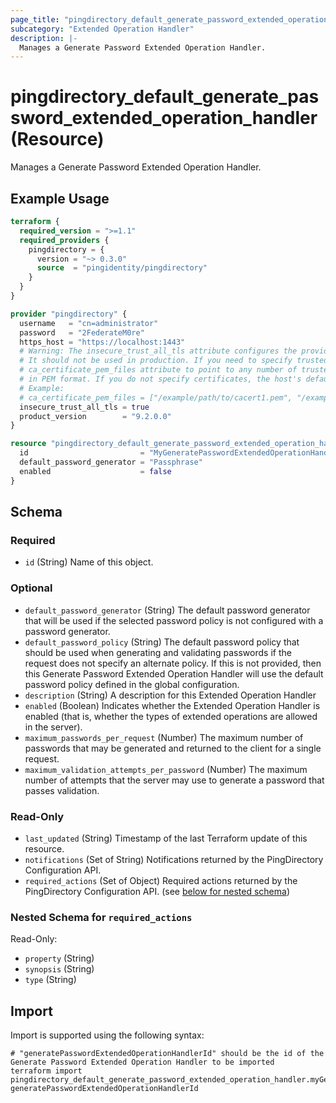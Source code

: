 ```yaml
---
page_title: "pingdirectory_default_generate_password_extended_operation_handler Resource - terraform-provider-pingdirectory"
subcategory: "Extended Operation Handler"
description: |-
  Manages a Generate Password Extended Operation Handler.
---
```


# pingdirectory_default_generate_password_extended_operation_handler (Resource)

Manages a Generate Password Extended Operation Handler.

## Example Usage

```terraform
terraform {
  required_version = ">=1.1"
  required_providers {
    pingdirectory = {
      version = "~> 0.3.0"
      source  = "pingidentity/pingdirectory"
    }
  }
}

provider "pingdirectory" {
  username   = "cn=administrator"
  password   = "2FederateM0re"
  https_host = "https://localhost:1443"
  # Warning: The insecure_trust_all_tls attribute configures the provider to trust any certificate presented by the PingDirectory server.
  # It should not be used in production. If you need to specify trusted CA certificates, use the
  # ca_certificate_pem_files attribute to point to any number of trusted CA certificate files
  # in PEM format. If you do not specify certificates, the host's default root CA set will be used.
  # Example:
  # ca_certificate_pem_files = ["/example/path/to/cacert1.pem", "/example/path/to/cacert2.pem"]
  insecure_trust_all_tls = true
  product_version        = "9.2.0.0"
}

resource "pingdirectory_default_generate_password_extended_operation_handler" "myGeneratePasswordExtendedOperationHandler" {
  id                         = "MyGeneratePasswordExtendedOperationHandler"
  default_password_generator = "Passphrase"
  enabled                    = false
}
```

<!-- schema generated by tfplugindocs -->
## Schema

### Required

- `id` (String) Name of this object.

### Optional

- `default_password_generator` (String) The default password generator that will be used if the selected password policy is not configured with a password generator.
- `default_password_policy` (String) The default password policy that should be used when generating and validating passwords if the request does not specify an alternate policy. If this is not provided, then this Generate Password Extended Operation Handler will use the default password policy defined in the global configuration.
- `description` (String) A description for this Extended Operation Handler
- `enabled` (Boolean) Indicates whether the Extended Operation Handler is enabled (that is, whether the types of extended operations are allowed in the server).
- `maximum_passwords_per_request` (Number) The maximum number of passwords that may be generated and returned to the client for a single request.
- `maximum_validation_attempts_per_password` (Number) The maximum number of attempts that the server may use to generate a password that passes validation.

### Read-Only

- `last_updated` (String) Timestamp of the last Terraform update of this resource.
- `notifications` (Set of String) Notifications returned by the PingDirectory Configuration API.
- `required_actions` (Set of Object) Required actions returned by the PingDirectory Configuration API. (see [below for nested schema](#nestedatt--required_actions))

<a id="nestedatt--required_actions"></a>
### Nested Schema for `required_actions`

Read-Only:

- `property` (String)
- `synopsis` (String)
- `type` (String)

## Import

Import is supported using the following syntax:

```shell
# "generatePasswordExtendedOperationHandlerId" should be the id of the Generate Password Extended Operation Handler to be imported
terraform import pingdirectory_default_generate_password_extended_operation_handler.myGeneratePasswordExtendedOperationHandler generatePasswordExtendedOperationHandlerId
```

